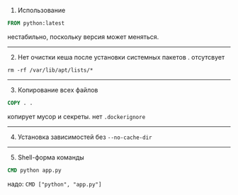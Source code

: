 1. Использование

```dockerfile
FROM python:latest
```

нестабильно, поскольку версия может меняться.

---

2. Нет очистки кеша после установки системных пакетов .
   отсутсвует 
```
rm -rf /var/lib/apt/lists/*
```

---

3. Копирование всех файлов

```dockerfile
COPY . .
```

копирует мусор и секреты. нет  `.dockerignore` 

---

4. Установка зависимостей без `--no-cache-dir`

---

5. Shell-форма команды

```dockerfile
CMD python app.py
```

надо: `CMD ["python", "app.py"]`
